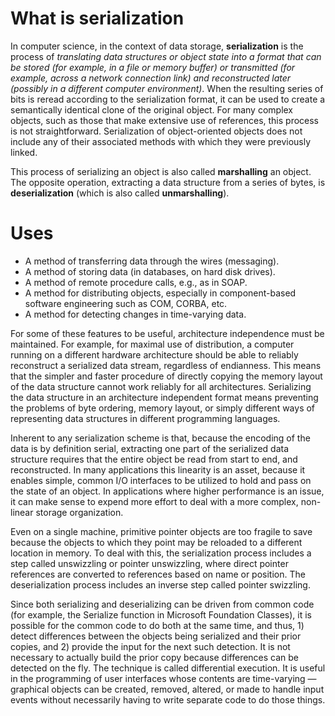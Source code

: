 # What is serialization

In computer science, in the context of data storage, __serialization__ is the process of _translating data structures or object state into a format that can be stored (for example, in a file or memory buffer) or transmitted (for example, across a network connection link) and reconstructed later (possibly in a different computer environment)_. When the resulting series of bits is reread according to the serialization format, it can be used to create a semantically identical clone of the original object. For many complex objects, such as those that make extensive use of references, this process is not straightforward. Serialization of object-oriented objects does not include any of their associated methods with which they were previously linked.

This process of serializing an object is also called __marshalling__ an object. The opposite operation, extracting a data structure from a series of bytes, is __deserialization__ (which is also called __unmarshalling__).

# Uses

* A method of transferring data through the wires (messaging).  
* A method of storing data (in databases, on hard disk drives).  
* A method of remote procedure calls, e.g., as in SOAP.  
* A method for distributing objects, especially in component-based software engineering such as COM, CORBA, etc.  
* A method for detecting changes in time-varying data.  

For some of these features to be useful, architecture independence must be maintained. For example, for maximal use of distribution, a computer running on a different hardware architecture should be able to reliably reconstruct a serialized data stream, regardless of endianness. This means that the simpler and faster procedure of directly copying the memory layout of the data structure cannot work reliably for all architectures. Serializing the data structure in an architecture independent format means preventing the problems of byte ordering, memory layout, or simply different ways of representing data structures in different programming languages.

Inherent to any serialization scheme is that, because the encoding of the data is by definition serial, extracting one part of the serialized data structure requires that the entire object be read from start to end, and reconstructed. In many applications this linearity is an asset, because it enables simple, common I/O interfaces to be utilized to hold and pass on the state of an object. In applications where higher performance is an issue, it can make sense to expend more effort to deal with a more complex, non-linear storage organization.

Even on a single machine, primitive pointer objects are too fragile to save because the objects to which they point may be reloaded to a different location in memory. To deal with this, the serialization process includes a step called unswizzling or pointer unswizzling, where direct pointer references are converted to references based on name or position. The deserialization process includes an inverse step called pointer swizzling.

Since both serializing and deserializing can be driven from common code (for example, the Serialize function in Microsoft Foundation Classes), it is possible for the common code to do both at the same time, and thus, 1) detect differences between the objects being serialized and their prior copies, and 2) provide the input for the next such detection. It is not necessary to actually build the prior copy because differences can be detected on the fly. The technique is called differential execution. It is useful in the programming of user interfaces whose contents are time-varying — graphical objects can be created, removed, altered, or made to handle input events without necessarily having to write separate code to do those things.


